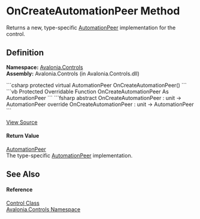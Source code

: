 # OnCreateAutomationPeer Method


Returns a new, type-specific <a href="T_Avalonia_Automation_Peers_AutomationPeer">AutomationPeer</a> implementation for the control.



## Definition
**Namespace:** <a href="N_Avalonia_Controls">Avalonia.Controls</a>  
**Assembly:** Avalonia.Controls (in Avalonia.Controls.dll)

<Tabs groupId="api-code-preview">
<TabItem value="csharp" label="C#">
```csharp
protected virtual AutomationPeer OnCreateAutomationPeer()
```
</TabItem>
<TabItem value="vb" label="VB">
```vb
Protected Overridable Function OnCreateAutomationPeer As AutomationPeer
```
</TabItem>
<TabItem value="fsharp" label="F#">
```fsharp
abstract OnCreateAutomationPeer : unit -> AutomationPeer 
override OnCreateAutomationPeer : unit -> AutomationPeer 
```
</TabItem>
</Tabs>



<a href="https://github.com/AvaloniaUI/Avalonia/tree/master/src/Avalonia.Controls/Control.cs#L456" title="View the source code">View Source</a>



#### Return Value
<a href="T_Avalonia_Automation_Peers_AutomationPeer">AutomationPeer</a>  
The type-specific <a href="T_Avalonia_Automation_Peers_AutomationPeer">AutomationPeer</a> implementation.

## See Also


#### Reference
<a href="T_Avalonia_Controls_Control">Control Class</a>  
<a href="N_Avalonia_Controls">Avalonia.Controls Namespace</a>  

